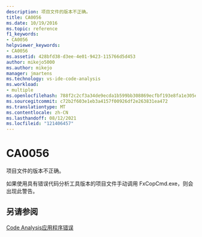 ```yaml
---
description: 项目文件的版本不正确。
title: CA0056
ms.date: 10/19/2016
ms.topic: reference
f1_keywords:
- CA0056
helpviewer_keywords:
- CA0056
ms.assetid: 428bfd38-d3ee-4e01-9423-115766d5d453
author: mikejo5000
ms.author: mikejo
manager: jmartens
ms.technology: vs-ide-code-analysis
ms.workload:
- multiple
ms.openlocfilehash: 788f2c2cf3a34de9ecda1b599bb308869ecfbf193e8fa1e305e0fc1e2e6f453b
ms.sourcegitcommit: c72b2f603e1eb3a4157f00926df2e263831ea472
ms.translationtype: MT
ms.contentlocale: zh-CN
ms.lasthandoff: 08/12/2021
ms.locfileid: "121406457"
---
```

# <a name="ca0056"></a>CA0056
项目文件的版本不正确。

如果使用具有错误代码分析工具版本的项目文件手动调用 FxCopCmd.exe，则会出现此警告。

## <a name="see-also"></a>另请参阅
[Code Analysis应用程序错误](../code-quality/code-analysis-application-errors.md)
